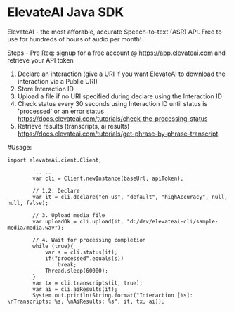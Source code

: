 # ElevateAI Java SDK

ElevateAI - the most afforable, accurate Speech-to-text (ASR) API. Free to use for hundreds of hours of audio per month!

Steps  - Pre Req: signup for a free account @ https://app.elevateai.com and retrieve your API token
1. Declare an interaction (give a URI if you want ElevateAI to download the interaction via a Public URI)
2. Store Interaction ID
3. Upload a file if no URI specified during declare using the Interaction ID
4. Check status every 30 seconds using Interaction ID until status is 'processed' or an error status https://docs.elevateai.com/tutorials/check-the-processing-status
5. Retrieve results (transcripts, ai results) https://docs.elevateai.com/tutorials/get-phrase-by-phrase-transcript

#Usage:

```
import elevateAi.cient.Client;

        ... ... 
        var cli = Client.newInstance(baseUrl, apiToken);

        // 1,2. Declare
        var it = cli.declare("en-us", "default", "highAccuracy", null, null, false);

        // 3. Upload media file
        var uploadOk = cli.upload(it, "d:/dev/elevateai-cli/sample-media/media.wav");

        // 4. Wait for processing completion
        while (true){
            var s = cli.status(it);
            if("processed".equals(s))
                break;
            Thread.sleep(60000);
        }
        var tx = cli.transcripts(it, true);
        var ai = cli.aiResults(it);
        System.out.println(String.format("Interaction [%s]: \nTranscripts: %s, \nAiResults: %s", it, tx, ai));

```
